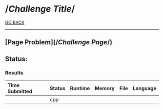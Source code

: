 # /*Challenge Title*/

[GO BACK](../README.md)

___

## [Page Problem](/*Challenge Page*/)

## Status:

### Results

| Time Submitted   | Status   | Runtime | Memory  | File                     | Language |
| :--------------- | :------- | :------ | :------ | :----------------------- | :------: |
||   cpp    |
